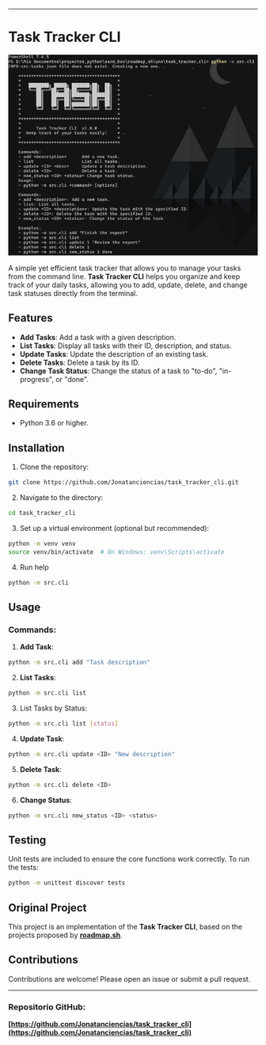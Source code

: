 
---

# Task Tracker CLI

![Help screenshoot](src/screenshot_help.png)

A simple yet efficient task tracker that allows you to manage your tasks from the command line. **Task Tracker CLI** helps you organize and keep track of your daily tasks, allowing you to add, update, delete, and change task statuses directly from the terminal.

## Features

- **Add Tasks**: Add a task with a given description.
- **List Tasks**: Display all tasks with their ID, description, and status.
- **Update Tasks**: Update the description of an existing task.
- **Delete Tasks**: Delete a task by its ID.
- **Change Task Status**: Change the status of a task to "to-do", "in-progress", or "done".

## Requirements

- Python 3.6 or higher.

## Installation

1. Clone the repository:

```bash
git clone https://github.com/Jonatanciencias/task_tracker_cli.git
```

2. Navigate to the directory:

```bash
cd task_tracker_cli
```

3. Set up a virtual environment (optional but recommended):

```bash
python -m venv venv
source venv/bin/activate  # On Windows: venv\Scripts\activate
```

4. Run help

```bash
python -m src.cli
```

## Usage

### Commands:

1. **Add Task**:

```bash
python -m src.cli add "Task description"

```

2. **List Tasks**:

```bash
python -m src.cli list

```
3. List Tasks by Status:  

```bash
python -m src.cli list [status]
```

4. **Update Task**:

```bash
python -m src.cli update <ID> "New description"

```

5. **Delete Task**:

```bash
python -m src.cli delete <ID>
```

6. **Change Status**:

```bash
python -m src.cli new_status <ID> <status>
```

## Testing

Unit tests are included to ensure the core functions work correctly. To run the tests:

```bash
python -m unittest discover tests
```

## Original Project

This project is an implementation of the **Task Tracker CLI**, based on the projects proposed by **[roadmap.sh](https://roadmap.sh/projects/task-tracker)**.

## Contributions

Contributions are welcome! Please open an issue or submit a pull request.

---

### Repositorio GitHub:

**[https://github.com/Jonatanciencias/task_tracker_cli](https://github.com/Jonatanciencias/task_tracker_cli)**